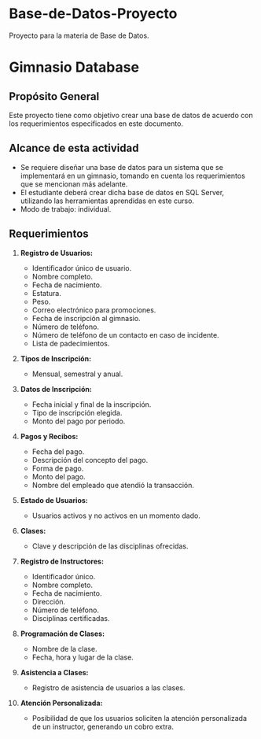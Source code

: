 # Base-de-Datos-Proyecto
Proyecto para la materia de Base de Datos.

# Gimnasio Database

## Propósito General
Este proyecto tiene como objetivo crear una base de datos de acuerdo con los requerimientos especificados en este documento.

## Alcance de esta actividad
- Se requiere diseñar una base de datos para un sistema que se implementará en un gimnasio, tomando en cuenta los requerimientos que se mencionan más adelante.
- El estudiante deberá crear dicha base de datos en SQL Server, utilizando las herramientas aprendidas en este curso.
- Modo de trabajo: individual.

## Requerimientos
1. **Registro de Usuarios:**
    - Identificador único de usuario.
    - Nombre completo.
    - Fecha de nacimiento.
    - Estatura.
    - Peso.
    - Correo electrónico para promociones.
    - Fecha de inscripción al gimnasio.
    - Número de teléfono.
    - Número de teléfono de un contacto en caso de incidente.
    - Lista de padecimientos.

2. **Tipos de Inscripción:**
    - Mensual, semestral y anual.

3. **Datos de Inscripción:**
    - Fecha inicial y final de la inscripción.
    - Tipo de inscripción elegida.
    - Monto del pago por periodo.

4. **Pagos y Recibos:**
    - Fecha del pago.
    - Descripción del concepto del pago.
    - Forma de pago.
    - Monto del pago.
    - Nombre del empleado que atendió la transacción.

5. **Estado de Usuarios:**
    - Usuarios activos y no activos en un momento dado.

6. **Clases:**
    - Clave y descripción de las disciplinas ofrecidas.

7. **Registro de Instructores:**
    - Identificador único.
    - Nombre completo.
    - Fecha de nacimiento.
    - Dirección.
    - Número de teléfono.
    - Disciplinas certificadas.

8. **Programación de Clases:**
    - Nombre de la clase.
    - Fecha, hora y lugar de la clase.

9. **Asistencia a Clases:**
    - Registro de asistencia de usuarios a las clases.

10. **Atención Personalizada:**
    - Posibilidad de que los usuarios soliciten la atención personalizada de un instructor, generando un cobro extra.

